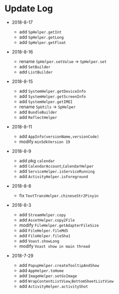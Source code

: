 # Update Log

- 2018-8-17
  - add `SpHelper.getInt`
  - add `SpHelper.getLong`
  - add `SpHelper.getFloat`
  
- 2018-8-16
  - rename `SpHelper.setValue` -> `SpHelper.set`
  - add `SetBuilder`
  - add `ListBuilder`

- 2018-8-15
  - add `SystemHelper.getDeviceInfo`
  - add `SystemHelper.getScreenInfo`
  - add `SystemHelper.getIMEI`
  - rename `SpUtils` -> `SpHelper`
  - add `BundleBuilder`
  - add `ReflectHelper`

- 2018-8-11
  - add `AppInfo(versionName,versionCode)`
  - modify `minSdkVersion 19`


- 2018-8-9
  - add pkg `calendar`
  - add `CalendarAccount`,`CalendarHelper`
  - add `ServiceHelper.isServiceRunning`
  - add `ActivityHelper.isForeground`
  
 
- 2018-8-8
  - fix `TextTransHelper.chineseStr2Pinyin`

- 2018-8-3
  - add `StreamHelper.copy`
  - add `AssetHelper.copy2File`
  - modify `FileHelper.getAdapterFileSize`
  - add `FileHelper.fileMd5`
  - add `FileHelper.fileSha1`
  - add `Voast.showLong`
  - modify `Voast show in main thread`

- 2018-7-29
  - add `PopupHelper.createTooltipAndShow`
  - add `AppHelper.toHome`
  - add `ImageHelper.setGsImage`
  - add `WrapContentListView`,`BottomSheetListView`
  - add `ActivityHelper.activityShot`
  
